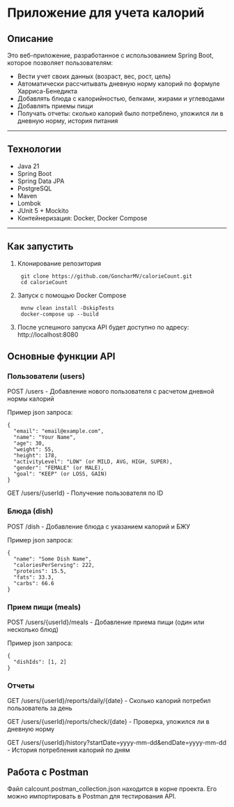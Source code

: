 # Приложение для учета калорий

## Описание

Это веб-приложение, разработанное с использованием Spring Boot, которое позволяет пользователям:

- Вести учет своих данных (возраст, вес, рост, цель)
- Автоматически рассчитывать дневную норму калорий по формуле Харриса-Бенедикта
- Добавлять блюда с калорийностью, белками, жирами и углеводами
- Добавлять приемы пищи
- Получать отчеты: сколько калорий было потреблено, уложился ли в дневную норму, история питания

---

## Технологии

- Java 21
- Spring Boot
- Spring Data JPA
- PostgreSQL
- Maven
- Lombok
- JUnit 5 + Mockito
- Контейнеризация: Docker, Docker Compose

---

## Как запустить

1. Клонирование репозитория
   ```
    git clone https://github.com/GoncharMV/calorieCount.git
    cd calorieCount
   ```

2. Запуск с помощью Docker Compose
   ```
    mvnw clean install -DskipTests
    docker-compose up --build
   ```
   
4. После успешного запуска API будет доступно по адресу: http://localhost:8080

## Основные функции API
### Пользователи (users)
POST /users - Добавление нового пользователя с расчетом дневной нормы калорий

Пример json запроса:
```
{
  "email": "email@example.com",
  "name": "Your Name",
  "age": 30,
  "weight": 55,
  "height": 178,
  "activityLevel": "LOW" (or MILD, AVG, HIGH, SUPER),
  "gender": "FEMALE" (or MALE),
  "goal": "KEEP" (or LOSS, GAIN)
}
```

GET /users/{userId} - Получение пользователя по ID

### Блюда (dish)
POST /dish - Добавление блюда с указанием калорий и БЖУ

Пример json запроса:
```
{
  "name": "Some Dish Name",
  "caloriesPerServing": 222,
  "proteins": 15.5,
  "fats": 33.3,
  "carbs": 66.6
}
```

### Прием пищи (meals)
POST /users/{userId}/meals - Добавление приема пищи (один или несколько блюд)

Пример json запроса:
```
{
  "dishIds": [1, 2]
}
```

### Отчеты
GET /users/{userId}/reports/daily/{date} - Сколько калорий потребил пользователь за день

GET /users/{userId}/reports/check/{date} - Проверка, уложился ли в дневную норму

GET /users/{userId}/history?startDate=yyyy-mm-dd&endDate=yyyy-mm-dd - История потребления калорий по дням

## Работа с Postman
Файл calcount.postman_collection.json находится в корне проекта. Его можно импортировать в Postman для тестирования API.
